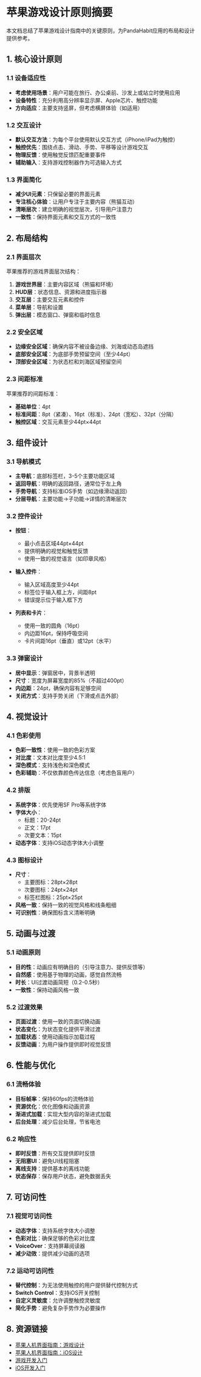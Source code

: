# 苹果游戏设计原则摘要

本文档总结了苹果游戏设计指南中的关键原则，为PandaHabit应用的布局和设计提供参考。

## 1. 核心设计原则

### 1.1 设备适应性

- **考虑使用场景**：用户可能在旅行、办公桌前、沙发上或站立时使用应用
- **设备特性**：充分利用高分辨率显示屏、Apple芯片、触控功能
- **方向适应**：主要支持竖屏，但考虑横屏体验（如适用）

### 1.2 交互设计

- **默认交互方法**：为每个平台使用默认交互方式（iPhone/iPad为触控）
- **触控优先**：围绕点击、滑动、手势、平移等设计游戏交互
- **物理反馈**：使用触觉反馈匹配重要事件
- **辅助输入**：支持游戏控制器作为可选输入方式

### 1.3 界面简化

- **减少UI元素**：只保留必要的界面元素
- **专注核心体验**：让用户专注于主要内容（熊猫互动）
- **清晰层次**：建立明确的视觉层次，引导用户注意力
- **一致性**：保持界面元素和交互方式的一致性

## 2. 布局结构

### 2.1 界面层次

苹果推荐的游戏界面层次结构：

1. **游戏世界层**：主要内容区域（熊猫和环境）
2. **HUD层**：状态信息、资源和进度指示器
3. **交互层**：主要交互元素和控件
4. **菜单层**：导航和设置
5. **弹出层**：模态窗口、弹窗和临时信息

### 2.2 安全区域

- **边缘安全区域**：确保内容不被设备边缘、刘海或动态岛遮挡
- **底部安全区域**：为底部手势预留空间（至少44pt）
- **顶部安全区域**：为状态栏和刘海区域预留空间

### 2.3 间距标准

苹果推荐的间距标准：

- **基础单位**：4pt
- **标准间距**：8pt（紧凑）、16pt（标准）、24pt（宽松）、32pt（分隔）
- **触控区域**：交互元素至少44pt×44pt

## 3. 组件设计

### 3.1 导航模式

- **主导航**：底部标签栏，3-5个主要功能区域
- **返回导航**：明确的返回路径，通常位于左上角
- **手势导航**：支持标准iOS手势（如边缘滑动返回）
- **分层导航**：主要功能→子功能→详情的清晰层次

### 3.2 控件设计

- **按钮**：
  - 最小点击区域44pt×44pt
  - 提供明确的视觉和触觉反馈
  - 使用一致的视觉语言（如印章风格）

- **输入控件**：
  - 输入区域高度至少44pt
  - 标签位于输入框上方，间距8pt
  - 错误提示位于输入框下方

- **列表和卡片**：
  - 使用一致的圆角（16pt）
  - 内边距16pt，保持呼吸空间
  - 卡片间距16pt（垂直）或12pt（水平）

### 3.3 弹窗设计

- **居中显示**：弹窗居中，背景半透明
- **尺寸**：宽度为屏幕宽度的85%（不超过400pt）
- **内边距**：24pt，确保内容有足够空间
- **关闭方式**：支持手势关闭（下滑或点击外部）

## 4. 视觉设计

### 4.1 色彩使用

- **色彩一致性**：使用一致的色彩方案
- **对比度**：文本对比度至少4.5:1
- **深色模式**：支持浅色和深色模式
- **色彩辅助**：不仅依靠颜色传达信息（考虑色盲用户）

### 4.2 排版

- **系统字体**：优先使用SF Pro等系统字体
- **字体大小**：
  - 标题：20-24pt
  - 正文：17pt
  - 次要文本：15pt
- **动态字体**：支持iOS动态字体大小调整

### 4.3 图标设计

- **尺寸**：
  - 主要图标：28pt×28pt
  - 次要图标：24pt×24pt
  - 标签栏图标：25pt×25pt
- **风格一致**：保持一致的视觉风格和线条粗细
- **可识别性**：确保图标含义清晰明确

## 5. 动画与过渡

### 5.1 动画原则

- **目的性**：动画应有明确目的（引导注意力、提供反馈等）
- **自然感**：使用基于物理的动画，感觉自然流畅
- **时长**：UI过渡动画简短（0.2-0.5秒）
- **一致性**：保持动画风格一致

### 5.2 过渡效果

- **页面过渡**：使用一致的页面切换动画
- **状态变化**：为状态变化提供平滑过渡
- **加载状态**：使用动画指示加载过程
- **反馈动画**：为用户操作提供即时视觉反馈

## 6. 性能与优化

### 6.1 流畅体验

- **目标帧率**：保持60fps的流畅体验
- **资源优化**：优化图像和动画资源
- **渐进式加载**：实现大型内容的渐进式加载
- **后台处理**：减少后台处理，节省电池

### 6.2 响应性

- **即时反馈**：所有交互提供即时反馈
- **无阻塞UI**：避免UI线程阻塞
- **离线支持**：提供基本的离线功能
- **状态保存**：保存用户状态，避免数据丢失

## 7. 可访问性

### 7.1 视觉可访问性

- **动态字体**：支持系统字体大小调整
- **色彩对比**：确保足够的色彩对比度
- **VoiceOver**：支持屏幕阅读器
- **减少动效**：提供减少动画的选项

### 7.2 运动可访问性

- **替代控制**：为无法使用触控的用户提供替代控制方式
- **Switch Control**：支持iOS开关控制
- **自定义灵敏度**：允许调整触控灵敏度
- **简化手势**：避免复杂手势作为必要操作

## 8. 资源链接

- [苹果人机界面指南：游戏设计](https://developer.apple.com/design/human-interface-guidelines/designing-for-games)
- [苹果人机界面指南：iOS设计](https://developer.apple.com/design/human-interface-guidelines/designing-for-ios)
- [游戏开发入门](https://developer.apple.com/games/get-started/)
- [iOS开发入门](https://developer.apple.com/ios/get-started/)

